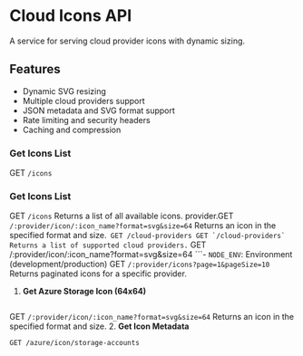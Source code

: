 # Cloud Icons API

A service for serving cloud provider icons with dynamic sizing.

## Features
- Dynamic SVG resizing
- Multiple cloud providers support
- JSON metadata and SVG format support
- Rate limiting and security headers
- Caching and compression

### Get Icons List
GET `/icons`
### Get Icons List
GET `/icons`
Returns a list of all available icons. provider.GET `/:provider/icon/:icon_name?format=svg&size=64`
Returns an icon in the specified format and size.```
GET /cloud-providers
GET `/cloud-providers`
Returns a list of supported cloud providers.```
GET /:provider/icon/:icon_name?format=svg&size=64
```- `NODE_ENV`: Environment (development/production)
GET `/:provider/icons?page=1&pageSize=10`
Returns paginated icons for a specific provider.
1. **Get Azure Storage Icon (64x64)**
   ```
GET `/:provider/icon/:icon_name?format=svg&size=64`
Returns an icon in the specified format and size.
2. **Get Icon Metadata**
   ```
   GET /azure/icon/storage-accounts
